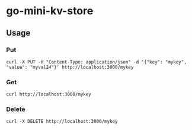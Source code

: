 # go-mini-kv-store

## Usage

### Put

```curl
curl -X PUT -H "Content-Type: application/json" -d '{"key": "mykey", "value": "myval24"}' http://localhost:3000/mykey
```

### Get

```curl
curl http://localhost:3000/mykey
```

### Delete

```curl
curl -X DELETE http://localhost:3000/mykey
```
